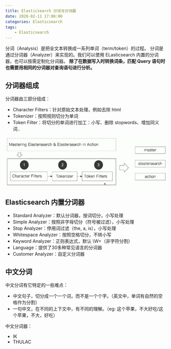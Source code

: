 ```yaml
---
title: Elasticsearch 分词与分词器
date: 2020-02-11 17:08:00
categories: Elasticsearch
tags:
    - Elasticsearch
---
```

分词（Analysis）是把全文本转换成一系列单词（term/token）的过程。
分词是通过分词器（Analyzer）来实现的。我们可以使用 ELasticsearch 内置的分词器，也可以按需定制化分词器。
**除了在数据写入时转换词条，匹配 Query 语句时也需要用相同的分词器对查询语句进行分析。**

## 分词器组成
分词器由三部分组成：
* Character Filters：针对原始文本处理，例如去除 html
* Tokenizer：按照规则切分为单词
* Token Filter：将切分的单词进行加工：小写、删除 stopwords、增加同义词..

![分词器处理流程示例](/images/elasticsearch/分词器处理流程示例.png)

## Elasticsearch 内置分词器
* Standard Analyzer：默认分词器，按词切分，小写处理
* Simple Analyzer：按照非字母切分（符号被过滤），小写处理
* Stop Analyzer：停用词过滤（the, a, is），小写处理
* Whitespace Analyzer：按照空格切分，不转小写
* Keyword Analyzer：正则表达式，默认 \W+（非字符分割）
* Language：提供了30多种常见语言的分词器
* Customer Analyzer：自定义分词器

## 中文分词
中文分词有它特定的一些难点：
* 中文句子，切分成一个一个词，而不是一个个字。（英文中，单词有自然的空格作为分割）
* 一句中文，在不同的上下文中，有不同的理解。（eg: 这个苹果，不大好吃/这个苹果，不大，好吃）

中文分词器：
* IK
* THULAC